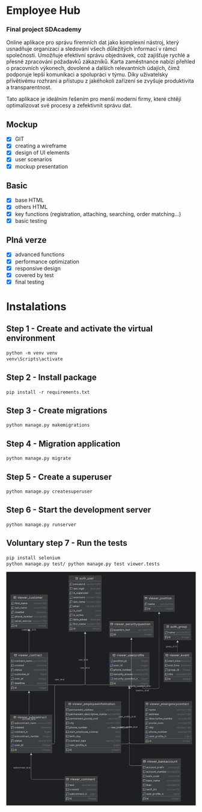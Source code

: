 # Employee Hub
### Final project SDAcademy
Online aplikace pro správu firemních dat jako komplexní nástroj, který usnadňuje organizaci a sledování všech důležitých informací v rámci společnosti. 
Umožňuje efektivní správu objednávek, což zajišťuje rychlé a přesné zpracování požadavků zákazníků. 
Karta zaměstnance nabízí přehled o pracovních výkonech, dovolené a dalších relevantních údajích, čímž podporuje lepší komunikaci a spolupráci v týmu. 
Díky uživatelsky přívětivému rozhraní a přístupu z jakéhokoli zařízení se zvyšuje produktivita a transparentnost.

Tato aplikace je ideálním řešením pro menší moderní firmy, které chtějí optimalizovat své procesy a zefektivnit správu dat.

## Mockup
- [x] GIT
- [x] creating a wireframe
- [x] design of UI elements
- [x] user scenarios
- [x] mockup presentation
## Basic
- [x] base HTML
- [x] others HTML
- [x] key functions (registration, attaching, searching, order matching...)
- [x] basic testing
## Plná verze
- [x] advanced functions
- [x] performance optimization
- [x] responsive design
- [x] covered by test
- [x] final testing

# Instalations
## Step 1 - Create and activate the virtual environment
    python -m venv venv
    venv\Scripts\activate

## Step 2 - Install package
    pip install -r requirements.txt

## Step 3 - Create migrations
    python manage.py makemigrations

## Step 4 - Migration application
    python manage.py migrate

## Step 5 - Create a superuser
    python manage.py createsuperuser

## Step 6 - Start the development server
    python manage.py runserver

## Voluntary step 7 - Run the tests
    pip install selenium
    python manage.py test/ python manage.py test viewer.tests 


![ER Diagram](ER_diagram_SDA_final_project.png)

